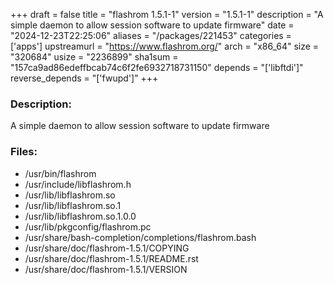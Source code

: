 +++
draft = false
title = "flashrom 1.5.1-1"
version = "1.5.1-1"
description = "A simple daemon to allow session software to update firmware"
date = "2024-12-23T22:25:06"
aliases = "/packages/221453"
categories = ['apps']
upstreamurl = "https://www.flashrom.org/"
arch = "x86_64"
size = "320684"
usize = "2236899"
sha1sum = "157ca9ad86edeffbcab74c6f2fe6932718731150"
depends = "['libftdi']"
reverse_depends = "['fwupd']"
+++
### Description: 
A simple daemon to allow session software to update firmware

### Files: 
* /usr/bin/flashrom
* /usr/include/libflashrom.h
* /usr/lib/libflashrom.so
* /usr/lib/libflashrom.so.1
* /usr/lib/libflashrom.so.1.0.0
* /usr/lib/pkgconfig/flashrom.pc
* /usr/share/bash-completion/completions/flashrom.bash
* /usr/share/doc/flashrom-1.5.1/COPYING
* /usr/share/doc/flashrom-1.5.1/README.rst
* /usr/share/doc/flashrom-1.5.1/VERSION
